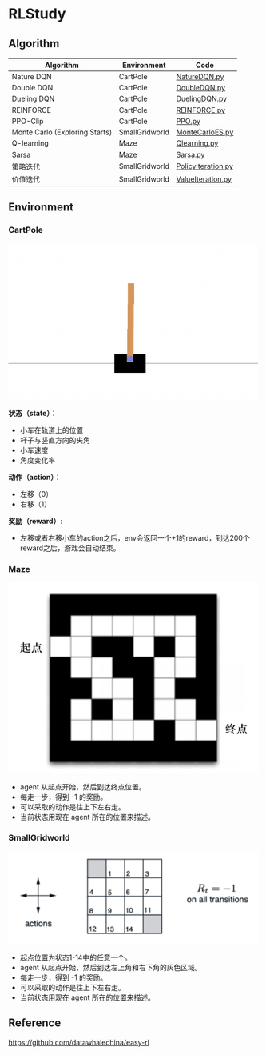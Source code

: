 # RLStudy

## Algorithm

| Algorithm                      | Environment    | Code                                                        |
| ------------------------------ | -------------- | ----------------------------------------------------------- |
| Nature DQN                     | CartPole       | [NatureDQN.py](DQN/NatureDQN.py)                            |
| Double DQN                     | CartPole       | [DoubleDQN.py](DQN/DoubleDQN.py)                            |
| Dueling DQN                    | CartPole       | [DuelingDQN.py](DQN/DuelingDQN.py)                          |
| REINFORCE                      | CartPole       | [REINFORCE.py](PolicyGradient/REINFORCE.py)                 |
| PPO-Clip                       | CartPole       | [PPO.py](PolicyGradient/PPO.py)                             |
| Monte Carlo (Exploring Starts) | SmallGridworld | [MonteCarloES.py](Qtable/MonteCarloES.py)                   |
| Q-learning                     | Maze           | [Qlearning.py](Qtable/Qlearning.py)                         |
| Sarsa                          | Maze           | [Sarsa.py](Qtable/Sarsa.py)                                 |
| 策略迭代                       | SmallGridworld | [PolicyIteration.py](Iteration/PolicyIteration.py) |
| 价值迭代                       | SmallGridworld | [ValueIteration.py](Iteration/ValueIteration.py)   |

## Environment

### CartPole

<img src="https://github.com/qishi21/RLStudy/blob/main/.images/image-20220309121426010.png?raw=true" alt="image-20220309121426010" width='500px'>

**状态（state）**：

- 小车在轨道上的位置
- 杆子与竖直方向的夹角
- 小车速度
- 角度变化率

**动作（action）**：

- 左移（0）
- 右移（1）

**奖励（reward）**:

- 左移或者右移小车的action之后，env会返回一个+1的reward，到达200个reward之后，游戏会自动结束。



### Maze

<img src="https://github.com/qishi21/RLStudy/blob/main/.images/image-20220309121917373.png?raw=true" alt="image-20220309121917373" width='500px'>

- agent 从起点开始，然后到达终点位置。
- 每走一步，得到 -1 的奖励。
- 可以采取的动作是往上下左右走。
- 当前状态用现在 agent 所在的位置来描述。



### SmallGridworld

<img src="https://github.com/qishi21/RLStudy/blob/main/.images/image-20220309122152339.png?raw=true" alt="image-20220309122152339" width='500px'>

- 起点位置为状态1-14中的任意一个。
- agent 从起点开始，然后到达左上角和右下角的灰色区域。
- 每走一步，得到 -1 的奖励。
- 可以采取的动作是往上下左右走。
- 当前状态用现在 agent 所在的位置来描述。

## Reference
https://github.com/datawhalechina/easy-rl